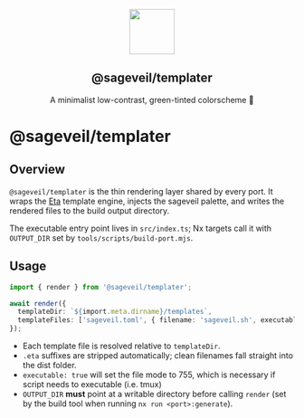 <p align="center">
    <img src="https://raw.githubusercontent.com/sageveil/sageveil/refs/heads/main/assets/sageveil-logo.png" width="80" />
    <h2 align="center">@sageveil/templater</h2>
</p>

<p align="center">A minimalist low-contrast, green-tinted colorscheme 🌱</p>

# @sageveil/templater

## Overview

`@sageveil/templater` is the thin rendering layer shared by every port.
It wraps the [Eta](https://eta.js.org/) template engine, injects the sageveil palette, and writes the rendered files to the build output directory.

The executable entry point lives in `src/index.ts`; Nx targets call it with `OUTPUT_DIR` set by `tools/scripts/build-port.mjs`.

## Usage

```ts
import { render } from '@sageveil/templater';

await render({
  templateDir: `${import.meta.dirname}/templates`,
  templateFiles: ['sageveil.toml', { filename: 'sageveil.sh', executable: true }],
});
```

- Each template file is resolved relative to `templateDir`.
- `.eta` suffixes are stripped automatically; clean filenames fall straight into the dist folder.
- `executable: true` will set the file mode to 755, which is necessary if script needs to executable (i.e. tmux)
- `OUTPUT_DIR` **must** point at a writable directory before calling `render` (set by the build tool when running `nx run <port>:generate`).
